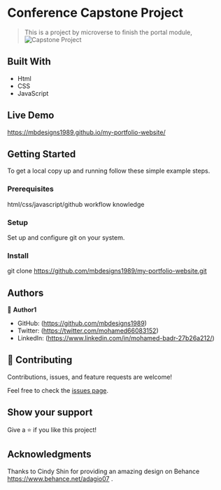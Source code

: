 
# Conference Capstone Project

> This is a project by microverse to finish the portal module,
![Capstone Project](./assets/images/download.jpg)


## Built With

- Html
- CSS
- JavaScript
## Live Demo

https://mbdesigns1989.github.io/my-portfolio-website/
## Getting Started

To get a local copy up and running follow these simple example steps.

### Prerequisites
html/css/javascript/github workflow knowledge  

### Setup 
Set up and configure git on your system. 

### Install

git clone  https://github.com/mbdesigns1989/my-portfolio-website.git

## Authors

👤 **Author1**

- GitHub: (https://github.com/mbdesigns1989)
- Twitter: (https://twitter.com/mohamed66083152)
- LinkedIn: (https://www.linkedin.com/in/mohamed-badr-27b26a212/)

## 🤝 Contributing

Contributions, issues, and feature requests are welcome!

Feel free to check the [issues page](../../issues/).

## Show your support

Give a ⭐️ if you like this project!

## Acknowledgments
Thanks to Cindy Shin for providing an amazing design  on Behance https://www.behance.net/adagio07 .
